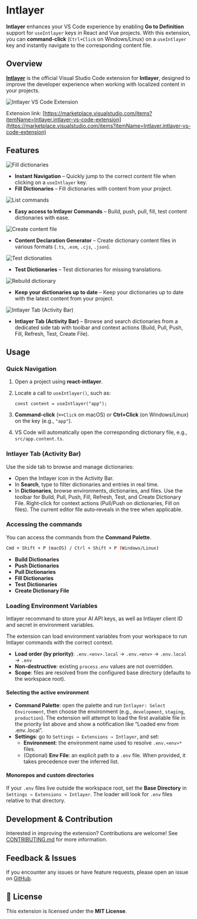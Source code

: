 # Intlayer

**Intlayer** enhances your VS Code experience by enabling **Go to Definition** support for `useIntlayer` keys in React and Vue projects. With this extension, you can **command-click** (`Ctrl+Click` on Windows/Linux) on a `useIntlayer` key and instantly navigate to the corresponding content file.

## Overview

[**Intlayer**](https://marketplace.visualstudio.com/items?itemName=Intlayer.intlayer-vs-code-extension) is the official Visual Studio Code extension for **Intlayer**, designed to improve the developer experience when working with localized content in your projects.

![Intlayer VS Code Extension](https://github.com/aymericzip/intlayer/blob/main/docs/assets/vs_code_extension_demo.gif)

Extension link: [https://marketplace.visualstudio.com/items?itemName=Intlayer.intlayer-vs-code-extension](https://marketplace.visualstudio.com/items?itemName=Intlayer.intlayer-vs-code-extension)

## Features

![Fill dictionaries](https://github.com/aymericzip/intlayer-vs-code-extension/blob/master/assets/vscode_extention_fill_active_dictionary.gif?raw=true)

- **Instant Navigation** – Quickly jump to the correct content file when clicking on a `useIntlayer` key.
- **Fill Dictionaries** – Fill dictionaries with content from your project.

![List commands](https://github.com/aymericzip/intlayer-vs-code-extension/blob/master/assets/vscode_extention_list_commands.gif?raw=true)

- **Easy access to Intlayer Commands** – Build, push, pull, fill, test content dictionaries with ease.

![Create content file](https://github.com/aymericzip/intlayer-vs-code-extension/blob/master/assets/vscode_extention_create_content_file.gif?raw=true)

- **Content Declaration Generator** – Create dictionary content files in various formats (`.ts`, `.esm`, `.cjs`, `.json`).

![Test dictionaties](https://github.com/aymericzip/intlayer-vs-code-extension/blob/master/assets/vscode_extention_test_missing_dictionary.gif?raw=true)

- **Test Dictionaries** – Test dictionaries for missing translations.

![Rebuild dictionary](https://github.com/aymericzip/intlayer-vs-code-extension/blob/master/assets/vscode_extention_rebuild_dictionary.gif?raw=true)

- **Keep your dictionaries up to date** – Keep your dictionaries up to date with the latest content from your project.

![Intlayer Tab (Activity Bar)](https://github.com/aymericzip/intlayer-vs-code-extension/blob/master/assets/vscode_extention_search_dictionary.gif?raw=true)

- **Intlayer Tab (Activity Bar)** – Browse and search dictionaries from a dedicated side tab with toolbar and context actions (Build, Pull, Push, Fill, Refresh, Test, Create File).

## Usage

### Quick Navigation

1. Open a project using **react-intlayer**.
2. Locate a call to `useIntlayer()`, such as:

   ```tsx
   const content = useIntlayer("app");
   ```

3. **Command-click** (`⌘+Click` on macOS) or **Ctrl+Click** (on Windows/Linux) on the key (e.g., `"app"`).
4. VS Code will automatically open the corresponding dictionary file, e.g., `src/app.content.ts`.

### Intlayer Tab (Activity Bar)

Use the side tab to browse and manage dictionaries:

- Open the Intlayer icon in the Activity Bar.
- In **Search**, type to filter dictionaries and entries in real time.
- In **Dictionaries**, browse environments, dictionaries, and files. Use the toolbar for Build, Pull, Push, Fill, Refresh, Test, and Create Dictionary File. Right‑click for context actions (Pull/Push on dictionaries, Fill on files). The current editor file auto‑reveals in the tree when applicable.

### Accessing the commands

You can access the commands from the **Command Palette**.

```sh
Cmd + Shift + P (macOS) / Ctrl + Shift + P (Windows/Linux)
```

- **Build Dictionaries**
- **Push Dictionaries**
- **Pull Dictionaries**
- **Fill Dictionaries**
- **Test Dictionaries**
- **Create Dictionary File**

### Loading Environment Variables

Intlayer recommand to store your AI API keys, as well as Intlayer client ID and secret in environment variables.

The extension can load environment variables from your workspace to run Intlayer commands with the correct context.

- **Load order (by priority)**: `.env.<env>.local` → `.env.<env>` → `.env.local` → `.env`
- **Non-destructive**: existing `process.env` values are not overridden.
- **Scope**: files are resolved from the configured base directory (defaults to the workspace root).

#### Selecting the active environment

- **Command Palette**: open the palette and run `Intlayer: Select Environment`, then choose the environment (e.g., `development`, `staging`, `production`). The extension will attempt to load the first available file in the priority list above and show a notification like “Loaded env from .env.<env>.local”.
- **Settings**: go to `Settings → Extensions → Intlayer`, and set:
  - **Environment**: the environment name used to resolve `.env.<env>*` files.
  - (Optional) **Env File**: an explicit path to a `.env` file. When provided, it takes precedence over the inferred list.

#### Monorepos and custom directories

If your `.env` files live outside the workspace root, set the **Base Directory** in `Settings → Extensions → Intlayer`. The loader will look for `.env` files relative to that directory.

## Development & Contribution

Interested in improving the extension? Contributions are welcome! See [CONTRIBUTING.md](https://github.com/aymericzip/intlayer/blob/main/CONTRIBUTING.md) for more information.

## Feedback & Issues

If you encounter any issues or have feature requests, please open an issue on [GitHub](https://github.com/aymericzip/intlayer/issues).

## 📜 License

This extension is licensed under the **MIT License**.
